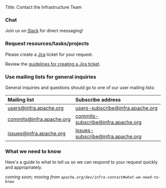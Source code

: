 Title: Contact the Infrastructure Team

### Chat
Join us on [Slack](http://infra.chat/) for direct messaging!

### Request resources/tasks/projects
Please create a [Jira](https://issues.apache.org/jira/) ticket for your request. 

Review the [guidelines for creating a Jira ticket](jira-guidelines).


### Use mailing lists for general inquiries
General inquiries and questions should go to one of our user mailing lists:

| Mailing list      | Subscribe address | 
|:-------------------|:------------------|
| users@infra.apache.org | users-subscribe@infra.apache.org | 
| commits@infra.apache.org | commits-subscribe@infra.apache.org | 
| issues@infra.apache.org | issues-subscribe@infra.apache.org | 

### What we need to know ###
Here's a guide to what to tell us so we can respond to your request quickly and appropriately.

_coming soon; moving from `apache.org/dev/infra-contact#what-we-need-to-know`_
